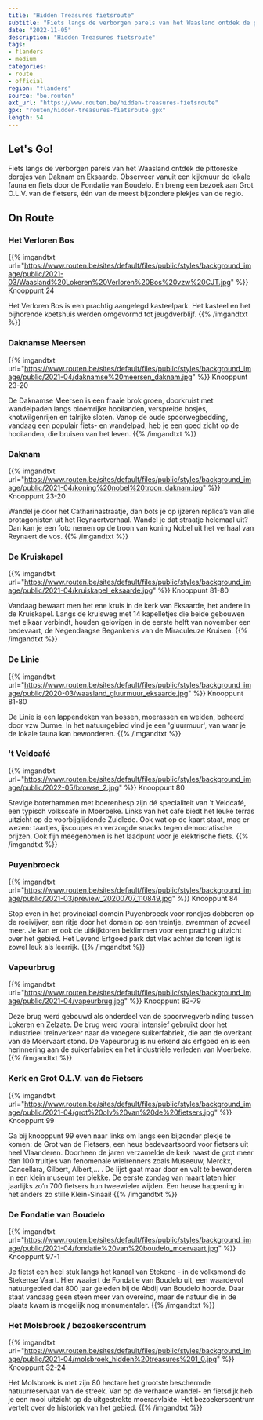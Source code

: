 ```yaml
---
title: "Hidden Treasures fietsroute"
subtitle: "Fiets langs de verborgen parels van het Waasland ontdek de pittoreske dorpjes van Daknam en Eksaarde"
date: "2022-11-05"
description: "Hidden Treasures fietsroute"
tags:
- flanders
- medium
categories:
- route
- official
region: "flanders"
source: "be.routen"
ext_url: "https://www.routen.be/hidden-treasures-fietsroute"
gpx: "routen/hidden-treasures-fietsroute.gpx"
length: 54
---
```


## Let's Go!

Fiets langs de verborgen parels van het Waasland ontdek de pittoreske dorpjes van Daknam en Eksaarde. Observeer vanuit een kijkmuur de lokale fauna en fiets door de Fondatie van Boudelo. En breng een bezoek aan Grot O.L.V. van de fietsers, één van de meest bijzondere plekjes van de regio.

## On Route

### Het Verloren Bos

{{% imgandtxt url="https://www.routen.be/sites/default/files/public/styles/background_image/public/2021-03/Waasland%20Lokeren%20Verloren%20Bos%20vzw%20CJT.jpg" %}}
Knooppunt 24

Het Verloren Bos is een prachtig aangelegd kasteelpark. Het kasteel en het bijhorende koetshuis werden omgevormd tot jeugdverblijf.
{{% /imgandtxt %}}

### Daknamse Meersen

{{% imgandtxt url="https://www.routen.be/sites/default/files/public/styles/background_image/public/2021-04/daknamse%20meersen_daknam.jpg" %}}
Knooppunt 23-20

De Daknamse Meersen is een fraaie brok groen, doorkruist met wandelpaden langs bloemrijke hooilanden, verspreide bosjes, knotwilgenrijen en talrijke sloten. Vanop de oude spoorwegbedding, vandaag een populair fiets- en wandelpad, heb je een goed zicht op de hooilanden, die bruisen van het leven.
{{% /imgandtxt %}}

### Daknam 

{{% imgandtxt url="https://www.routen.be/sites/default/files/public/styles/background_image/public/2021-04/koning%20nobel%20troon_daknam.jpg" %}}
Knooppunt 23-20

Wandel je door het Catharinastraatje, dan bots je op ijzeren replica’s van alle protagonisten uit het Reynaertverhaal. Wandel je dat straatje helemaal uit? Dan kan je een foto nemen op de troon van koning Nobel uit het verhaal van Reynaert de vos.
{{% /imgandtxt %}}

### De Kruiskapel 

{{% imgandtxt url="https://www.routen.be/sites/default/files/public/styles/background_image/public/2021-04/kruiskapel_eksaarde.jpg" %}}
Knooppunt 81-80

Vandaag bewaart men het ene kruis in de kerk van Eksaarde, het andere in de Kruiskapel. Langs de kruisweg met 14 kapelletjes die beide gebouwen met elkaar verbindt, houden gelovigen in de eerste helft van november een bedevaart, de Negendaagse Begankenis van de Miraculeuze Kruisen.
{{% /imgandtxt %}}

### De Linie

{{% imgandtxt url="https://www.routen.be/sites/default/files/public/styles/background_image/public/2020-03/waasland_gluurmuur_eksaarde.jpg" %}}
Knooppunt 81-80

De Linie is een lappendeken van bossen, moerassen en weiden, beheerd door vzw Durme. In het natuurgebied vind je een 'gluurmuur', van waar je de lokale fauna kan bewonderen.
{{% /imgandtxt %}}

### 't Veldcafé

{{% imgandtxt url="https://www.routen.be/sites/default/files/public/styles/background_image/public/2022-05/browse_2.jpg" %}}
Knooppunt 80

Stevige boterhammen met boerenhesp zijn dé specialiteit van 't Veldcafé, een typisch volkscafé in Moerbeke. Links van het café biedt het leuke terras uitzicht op de voorbijglijdende Zuidlede. Ook wat op de kaart staat, mag er wezen: taartjes, ijscoupes en verzorgde snacks tegen democratische prijzen. Ook fijn meegenomen is het laadpunt voor je elektrische fiets.
{{% /imgandtxt %}}

### Puyenbroeck

{{% imgandtxt url="https://www.routen.be/sites/default/files/public/styles/background_image/public/2021-03/preview_20200707_110849.jpg" %}}
Knooppunt 84

Stop even in het provinciaal domein Puyenbroeck voor rondjes dobberen op de roeivijver, een ritje door het domein op een treintje, zwemmen of zoveel meer. Je kan er ook de uitkijktoren beklimmen voor een prachtig uitzicht over het gebied. Het Levend Erfgoed park dat vlak achter de toren ligt is zowel leuk als leerrijk.
{{% /imgandtxt %}}

### Vapeurbrug

{{% imgandtxt url="https://www.routen.be/sites/default/files/public/styles/background_image/public/2021-04/vapeurbrug.jpg" %}}
Knooppunt 82-79

Deze brug werd gebouwd als onderdeel van de spoorwegverbinding tussen Lokeren en Zelzate. De brug werd vooral intensief gebruikt door het industrieel treinverkeer naar de vroegere suikerfabriek, die aan de overkant van de Moervaart stond. De Vapeurbrug is nu erkend als erfgoed en is een herinnering aan de suikerfabriek en het industriële verleden van Moerbeke.
{{% /imgandtxt %}}

### Kerk en Grot O.L.V. van de Fietsers

{{% imgandtxt url="https://www.routen.be/sites/default/files/public/styles/background_image/public/2021-04/grot%20olv%20van%20de%20fietsers.jpg" %}}
Knooppunt 99

Ga bij knooppunt 99 even naar links om langs een bijzonder plekje te komen: de Grot van de Fietsers, een heus bedevaartsoord voor fietsers uit heel Vlaanderen. Doorheen de jaren verzamelde de kerk naast de grot meer dan 100 truitjes van fenomenale wielrenners zoals Museeuw, Merckx, Cancellara, Gilbert, Albert,… . De lijst gaat maar door en valt te bewonderen in een klein museum ter plekke. De eerste zondag van maart laten hier jaarlijks zo’n 700 fietsers hun tweewieler wijden. Een heuse happening in het anders zo stille Klein-Sinaai!
{{% /imgandtxt %}}

### De Fondatie van Boudelo 

{{% imgandtxt url="https://www.routen.be/sites/default/files/public/styles/background_image/public/2021-04/fondatie%20van%20boudelo_moervaart.jpg" %}}
Knooppunt 97-1

Je fietst een heel stuk langs het kanaal van Stekene - in de volksmond de Stekense Vaart. Hier waaiert de Fondatie van Boudelo uit, een waardevol natuurgebied dat 800 jaar geleden bij de Abdij van Boudelo hoorde. Daar staat vandaag geen steen meer van overeind, maar de natuur die in de plaats kwam is mogelijk nog monumentaler.
{{% /imgandtxt %}}

### Het Molsbroek / bezoekerscentrum

{{% imgandtxt url="https://www.routen.be/sites/default/files/public/styles/background_image/public/2021-04/molsbroek_hidden%20treasures%201_0.jpg" %}}
Knooppunt 32-24

Het Molsbroek is met zijn 80 hectare het grootste beschermde natuurreservaat van de streek. Van op de verharde wandel- en fietsdijk heb je een mooi uitzicht op de uitgestrekte moerasvlakte. Het bezoekerscentrum vertelt over de historiek van het gebied.
{{% /imgandtxt %}}



